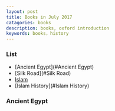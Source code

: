 ```yaml
---
layout: post
title: Books in July 2017
catagories: books
description: books, oxford introduction
keywords: books，history
---
```

### List
* [Ancient Egypt](#Ancient Egypt)
* [Silk Road](#Silk Road)
* [Islam](#Islam)
* [Islam History](#Islam History)


### Ancient Egypt




